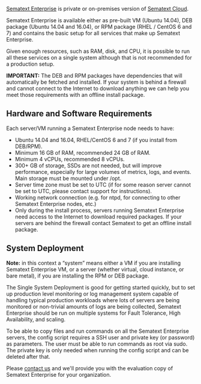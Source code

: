 <a href="https://sematext.com/enterprise">Sematext Enterprise</a> is private or on-premises version of <a href="https://sematext.com/cloud">Sematext Cloud</a>.

Sematext Enterprise is available either as pre-built VM (Ubuntu
14.04), DEB package (Ubuntu 14.04 and 16.04), or RPM package (RHEL /
CentOS 6 and 7) and contains the basic setup for all services that
make up Sematext Enterprise.

Given enough resources, such as RAM, disk, and CPU, it is possible to
run all these services on a single system although that is not
recommended for a production setup.

**IMPORTANT:** The DEB and RPM packages have dependencies that will
  automatically be fetched and installed.  If your system is behind a
  firewall and cannot connect to the Internet to download anything we
  can help you meet those requirements with an offline install
  package.

## Hardware and Software Requirements

Each server/VM running a Sematext Enterprise node needs to have:

- Ubuntu 14.04 and 16.04, RHEL/CentOS 6 and 7 (if you install from DEB/RPM).
- Minimum 16 GB of RAM, recommended 24 GB of RAM.
- Minimum 4 vCPUs, recommended 8 vCPUs.
- 300+ GB of storage, SSDs are not needed, but will improve performance, especially for large volumes of metrics, logs, and events. Main storage must be mounted under /opt.
- Server time zone must be set to UTC (if for some reason server cannot be set to UTC, please contact support for instructions).
- Working network connection (e.g. for ntpd, for connecting to other Sematext Enterprise nodes, etc.)
- Only during the install process, servers running Sematext Enterprise need access to the Internet to download required packages. If your servers are behind the firewall contact Sematext to get an offline install package.

## System Deployment

**Note:** in this context a “system” means either a VM if you are
  installing Sematext Enterprise VM, or a server (whether virtual,
  cloud instance, or bare metal), if you are installing the RPM or DEB
  package.

The Single System Deployment is good for getting started quickly, but
to set up production level monitoring or log management system capable
of handling typical production workloads where lots of servers are
being monitored or non-trivial amounts of logs are being collected,
Sematext Enterprise should be run on multiple systems for Fault
Tolerance, High Availability, and scaling.

To be able to copy files and run commands on all the Sematext
Enterprise servers, the config script requires a SSH user and private
key (or password) as parameters. The user must be able to run commands
as root via sudo. The private key is only needed when running the
config script and can be deleted after that.

Please [contact us](http://sematext.com/contact) and we'll provide you
with the evaluation copy of Sematext Enterprise for your organization.

<!-- For more information check Sematext Enterprise [FAQ]() and [On-premises vs SaaS deployment]() pages. -->
